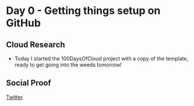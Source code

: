 # Day 0 - Getting things setup on GitHub

## Cloud Research

- Today I started the 100DaysOfCloud project with a copy of the template, ready to get going into the weeds tomorrow!

## Social Proof

[Twitter](https://twitter.com/cyberjohn80/status/1512358324171386881)



